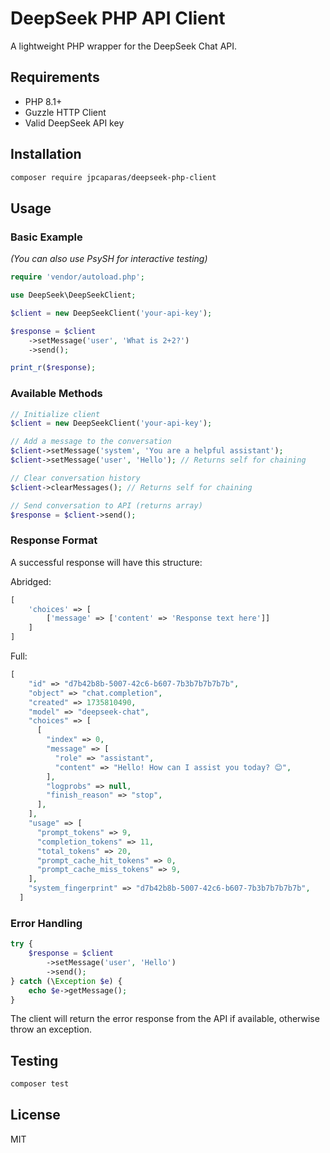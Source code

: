 # DeepSeek PHP API Client

A lightweight PHP wrapper for the DeepSeek Chat API.

## Requirements

- PHP 8.1+
- Guzzle HTTP Client
- Valid DeepSeek API key

## Installation

```bash
composer require jpcaparas/deepseek-php-client
```

## Usage

### Basic Example

*(You can also use PsySH for interactive testing)*

```php
require 'vendor/autoload.php';

use DeepSeek\DeepSeekClient;

$client = new DeepSeekClient('your-api-key');

$response = $client
    ->setMessage('user', 'What is 2+2?')
    ->send();

print_r($response);
```

### Available Methods

```php
// Initialize client
$client = new DeepSeekClient('your-api-key');

// Add a message to the conversation
$client->setMessage('system', 'You are a helpful assistant');
$client->setMessage('user', 'Hello'); // Returns self for chaining

// Clear conversation history
$client->clearMessages(); // Returns self for chaining

// Send conversation to API (returns array)
$response = $client->send();
```

### Response Format

A successful response will have this structure:

Abridged:

```php
[
    'choices' => [
        ['message' => ['content' => 'Response text here']]
    ]
]
```

Full:

```php
[
    "id" => "d7b42b8b-5007-42c6-b607-7b3b7b7b7b7b",
    "object" => "chat.completion",
    "created" => 1735810490,
    "model" => "deepseek-chat",
    "choices" => [
      [
        "index" => 0,
        "message" => [
          "role" => "assistant",
          "content" => "Hello! How can I assist you today? 😊",
        ],
        "logprobs" => null,
        "finish_reason" => "stop",
      ],
    ],
    "usage" => [
      "prompt_tokens" => 9,
      "completion_tokens" => 11,
      "total_tokens" => 20,
      "prompt_cache_hit_tokens" => 0,
      "prompt_cache_miss_tokens" => 9,
    ],
    "system_fingerprint" => "d7b42b8b-5007-42c6-b607-7b3b7b7b7b7b",
  ]
  ```

### Error Handling

```php
try {
    $response = $client
        ->setMessage('user', 'Hello')
        ->send();
} catch (\Exception $e) {
    echo $e->getMessage();
}
```

The client will return the error response from the API if available, otherwise throw an exception.

## Testing

```bash
composer test
```

## License

MIT